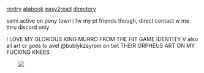 [rentry](https://rentry.co/orph) [atabook](https://ovrpheus.atabook.org/) [easy2read](https://rentry.co/novoamor) [directory](https://rentry.co/ovrpheus)

semi active on pony town i fw my pt friends though, direct contact w me thru discord only

I LOVE MY GLORIOUS KING MURRO FROM THE HIT GAME IDENTITY V
also all art cr goes to avel @bublykzsyrom on twt THEIR ORPHEUS ART ON MY FUCKING KNEES

ㅤ ㅤ<img src="https://pbs.twimg.com/media/GczgowebcAI62ol?format=png&name=small"/> 
